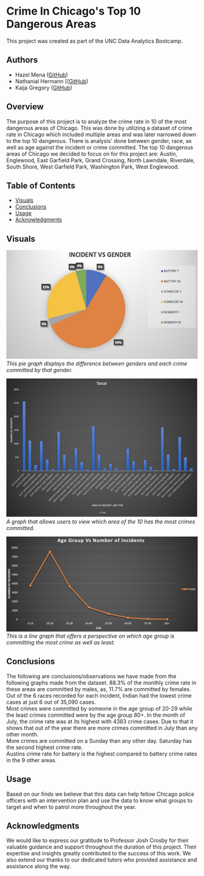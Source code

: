 # Crime In Chicago's Top 10 Dangerous Areas 
This project was created as part of the UNC Data Analytics Bootcamp.

## Authors
- Hazel Mena ([GitHub](https://github.com/hazelmena))
- Nathanial Hermann [([GitHub](https://github.com/nathanialhermann))
- Kaija Gregory ([GitHub](https://github.com/kaijaygregory))

 ## Overview
The purpose of this project is to analyze the crime rate in 10 of the most dangerous areas of Chicago. This was done by utilizing a dataset of crime rate in Chicago which included multiple areas and was later narrowed down to the top 10 dangerous. There is analysis' done between gender, race, as well as age against the incident or crime committed. The top 10 dangerous areas of Chicago we decided to focus on for this project are: Austin, Englewood, East Garfield Park, Grand Crossing, North Lawndale, Riverdale, South Shore, West Garfield Park, Washington Park, West Englewood. 

## Table of Contents
- [Visuals](#visuals)
- [Conclusions](#conclusions)
- [Usage](#usage)
- [Acknowledgments](#acknowledgments)

## Visuals

![Gender vs Incident](Visuals/GenderVsIncidentPie.png)
*This pie graph displays the difference between genders and each crime committed by that gender.*

![Area of Incident](Visuals/Area.png)
*A graph that allows users to view which area of the 10 has the most crimes committed.*

![Age vs Incident](Visuals/AgeVsIncidentsLine.png)
*This is a line graph that offers a perspective on which age group is committing the most crime as well as least.*

## Conclusions
The following are conclusions/observations we have made from the following graphs made from the dataset.
88.3% of the monthly crime rate in these areas are committed by males, as, 11.7% are committed by females. 
Out of the 6 races recorded for each incident, Indian had the lowest crime cases at just 6 out of 35,090 cases.  
Most crimes were committed by someone in the age group of 20-29 while the least crimes committed were by the age group 80+. 
In the month of July, the crime rate was at its highest with 4383 crime cases. Due to that it shows that out of the year there are more crimes committed in July than any other month.  
More crimes are committed on a Sunday than any other day. Saturday has the second highest crime rate.  
Austins crime rate for battery is the highest compared to battery crime rates in the 9 other areas. 

## Usage
Based on our finds we believe that this data can help fellow Chicago police officers with an intervention plan and use the data to know what groups to target and when to patrol more throughout the year. 

## Acknowledgments 
We would like to express our gratitude to Professor Josh Crosby for their valuable guidance and support throughout the duration of this project. Their expertise and insights greatly contributed to the success of this work. We also extend our thanks to our dedicated tutors who provided assistance and assistance along the way.


